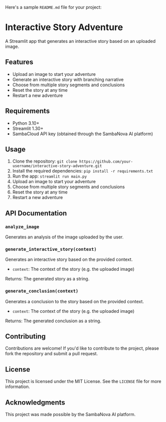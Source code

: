 Here's a sample `README.md` file for your project:

**Interactive Story Adventure**
==========================

A Streamlit app that generates an interactive story based on an uploaded image.

**Features**
------------

* Upload an image to start your adventure
* Generate an interactive story with branching narrative
* Choose from multiple story segments and conclusions
* Reset the story at any time
* Restart a new adventure

**Requirements**
---------------

* Python 3.10+
* Streamlit 1.30+
* SambaCloud API key (obtained through the SambaNova AI platform)

**Usage**
-----

1. Clone the repository: `git clone https://github.com/your-username/interactive-story-adventure.git`
2. Install the required dependencies: `pip install -r requirements.txt`
3. Run the app: `streamlit run main.py`
4. Upload an image to start your adventure
5. Choose from multiple story segments and conclusions
6. Reset the story at any time
7. Restart a new adventure

**API Documentation**
-------------------

### `analyze_image`

Generates an analysis of the image uploaded by the user.

### `generate_interactive_story(context)`

Generates an interactive story based on the provided context.

* `context`: The context of the story (e.g. the uploaded image)

Returns: The generated story as a string.

### `generate_conclusion(context)`

Generates a conclusion to the story based on the provided context.

* `context`: The context of the story (e.g. the uploaded image)

Returns: The generated conclusion as a string.

**Contributing**
------------

Contributions are welcome! If you'd like to contribute to the project, please fork the repository and submit a pull request.

**License**
-------

This project is licensed under the MIT License. See the `LICENSE` file for more information.

**Acknowledgments**
-----------------

This project was made possible by the SambaNova AI platform.
